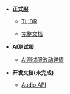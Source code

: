 - **正式服**

  - [TL;DR](README.md)

  - [完整文档](docs.md)

- **AI测试服**

  - [AI测试服改动详情](aitest.md)

- **开发文档(未完成)**

  - [Audio API](audioapi.md)